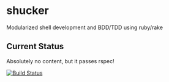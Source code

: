 # shucker

Modularized shell development and BDD/TDD using ruby/rake

## Current Status

Absolutely no content, but it passes rspec!

[![Build Status](https://secure.travis-ci.org/kelbyers/shucker.png?branch=develop)](https://travis-ci.org/kelbyers/shucker)